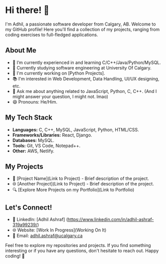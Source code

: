 # Hi there! 👋

I'm Adhil, a passionate software developer from Calgary, AB. Welcome to my GitHub profile! Here you'll find a collection of my projects, ranging from coding exercises to full-fledged applications.

## About Me

- 🌱 I’m currently experienced in and learning C/C++/Java/Python/MySQL.
- 💼 Currently studying software engineering at University Of Calgary.
- 🔭 I'm currently working on [Python Projects].
- 📚 I'm interested in Web Development, Data Handling, UI/UX designing, etc.
- 💬 Ask me about anything related to JavaScript, Python, C, C++. (And I might answer your question, I might not. lmao)
- 😄 Pronouns: He/Him.

## My Tech Stack

- **Languages:**  C, C++, MySQL, JavaScript, Python, HTML/CSS.
- **Frameworks/Libraries:** React, Django.
- **Databases:** MySQL.
- **Tools:** Git, VS Code, Notepad++.
- **Other:** AWS, Netlify.

## My Projects

- 🚀 [Project Name](Link to Project) - Brief description of the project.
- 🌐 [Another Project](Link to Project) - Brief description of the project.
- 🔍 [Explore More Projects on my Portfolio](Link to Portfolio)

## Let's Connect!

- 💼 LinkedIn: [Adhil Ashraf] (https://www.linkedin.com/in/adhil-ashraf-319a99239/)
- 🌐 Website: [Work In Progress](Working On It)
- 💬 Email: adhil.ashraf@ucalgary.ca

Feel free to explore my repositories and projects. If you find something interesting or if you have any questions, don't hesitate to reach out. Happy coding! 🚀
